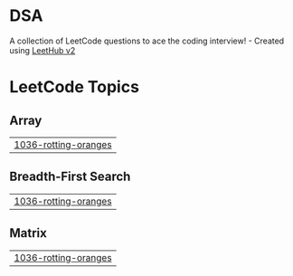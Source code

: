 # DSA
A collection of LeetCode questions to ace the coding interview! - Created using [LeetHub v2](https://github.com/arunbhardwaj/LeetHub-2.0)

<!---LeetCode Topics Start-->
# LeetCode Topics
## Array
|  |
| ------- |
| [1036-rotting-oranges](https://github.com/Ayush-droider/DSA/tree/master/1036-rotting-oranges) |
## Breadth-First Search
|  |
| ------- |
| [1036-rotting-oranges](https://github.com/Ayush-droider/DSA/tree/master/1036-rotting-oranges) |
## Matrix
|  |
| ------- |
| [1036-rotting-oranges](https://github.com/Ayush-droider/DSA/tree/master/1036-rotting-oranges) |
<!---LeetCode Topics End-->